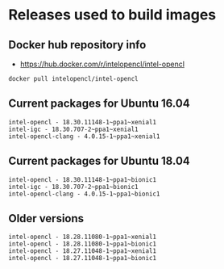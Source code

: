 # Releases used to build images

## Docker hub repository info

* https://hub.docker.com/r/intelopencl/intel-opencl

```
docker pull intelopencl/intel-opencl
```

## Current packages for Ubuntu 16.04

```
intel-opencl - 18.30.11148-1~ppa1~xenial1
intel-igc - 18.30.707-2~ppa1~xenial1
intel-opencl-clang - 4.0.15-1~ppa1~xenial1
```

## Current packages for Ubuntu 18.04

```
intel-opencl - 18.30.11148-1~ppa1~bionic1
intel-igc - 18.30.707-2~ppa1~bionic1
intel-opencl-clang - 4.0.15-1~ppa1~bionic1
```

## Older versions

```
intel-opencl - 18.28.11080-1~ppa1~xenial1
intel-opencl - 18.28.11080-1~ppa1~bionic1
intel-opencl - 18.27.11048-1~ppa1~xenial1
intel-opencl - 18.27.11048-1~ppa1~bionic1
```
